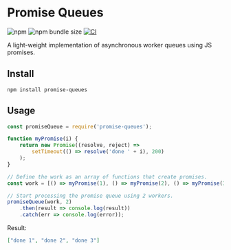 # Promise Queues

![npm](https://img.shields.io/npm/v/promise-queues)
![npm bundle size](https://img.shields.io/bundlephobia/min/promise-queues)
[![CI](https://github.com/JoshArgent/PromiseQueues/actions/workflows/ci.yml/badge.svg)](https://github.com/JoshArgent/PromiseQueues/actions/workflows/ci.yml)

A light-weight implementation of asynchronous worker queues using JS promises.

## Install

```shell
npm install promise-queues
```

## Usage

```javascript
const promiseQueue = require('promise-queues');

function myPromise(i) {
	return new Promise((resolve, reject) =>
		setTimeout(() => resolve('done ' + i), 200)
	);
}

// Define the work as an array of functions that create promises.
const work = [() => myPromise(1), () => myPromise(2), () => myPromise(3)];

// Start processing the promise queue using 2 workers.
promiseQueue(work, 2)
	.then(result => console.log(result))
	.catch(err => console.log(error));
```

Result:

```json
["done 1", "done 2", "done 3"]
```

